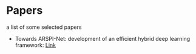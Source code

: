 # Papers
a list of some selected papers 

- Towards ARSPI-Net: development of an efficient hybrid deep learning framework: [Link](https://ieeexplore.ieee.org/document/10179592)
